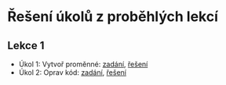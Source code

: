 # Řešení úkolů z proběhlých lekcí

## Lekce 1

 - Úkol 1: Vytvoř proměnné: [zadání](lekce_01/ukol_01_vytvor-promenne/README.md), [řešení](https://github.com/ENGETO-Java-Akademie-2021/reseni-ukolu/tree/main/lekce_01/ukol_01_vytvor-promenne/reseni)
  - Úkol 2: Oprav kód: [zadání](lekce_01/ukol_02_oprava-chyb/README.md), [řešení](https://github.com/ENGETO-Java-Akademie-2021/reseni-ukolu/tree/main/lekce_01/ukol_02_oprava-chyb/reseni)